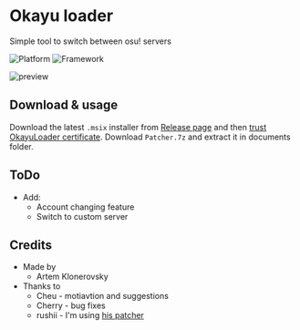 # Okayu loader
Simple tool to switch between osu! servers

![Platform](https://img.shields.io/badge/Windows_10+-0078D6?style=for-the-badge&logo=windows&logoColor=white)
![Framework](https://img.shields.io/badge/WinUi3-444444?style=for-the-badge&logo=windowsterminal&logoColor=white)

![preview](https://github.com/takumoyoshi/OkayuLoader/blob/main/GitHubFolder/ShowCase.png?raw=true)

## Download & usage
Download the latest `.msix` installer from [Release page](https://github.com/takumoyoshi/OkayuLoader/releases) and then [trust OkayuLoader certificate](https://youtu.be/qMpVhnUN2g4). Download `Patcher.7z` and extract it in documents folder.

## ToDo
- Add:
    * Account changing feature
    * Switch to custom server

## Credits
- Made by
  * Artem Klonerovsky
- Thanks to
  * Cheu - motiavtion and suggestions
  * Cherry - bug fixes
  * rushii - I'm using [his patcher](https://github.com/rushiiMachine/osu-patcher)
